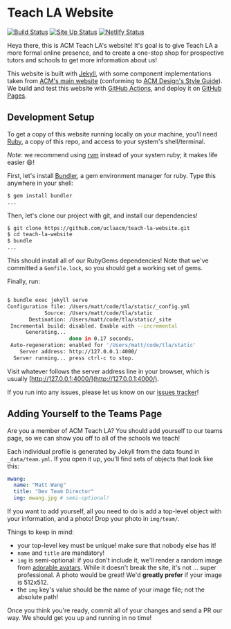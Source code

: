 # Teach LA Website

[![Build Status](https://travis-ci.com/uclaacm/teach-la-website.svg?branch=master)](https://travis-ci.com/uclaacm/teach-la-website)
[![Site Up Status](https://img.shields.io/website?url=https%3A%2F%2Fteachla.uclaacm.com)](https://teachla.uclaacm.com)
[![Netlify Status](https://api.netlify.com/api/v1/badges/d79c1e55-71c6-45c5-8938-f0ffe477e8a3/deploy-status)](https://app.netlify.com/sites/unruffled-perlman-fe51d2/deploys)

Heya there, this is ACM Teach LA's website! It's goal is to give Teach LA a more formal online presence, and to create a one-stop shop for prospective tutors and schools to get more information about us!

This website is built with [Jekyll](https://jekyllrb.com), with some component implementations taken from [ACM's main website](https://github.com/uclaacm/website) (conforming to [ACM Design's Style Guide](https://github.com/uclaacm/Styleguide)). We build and test this website with [GitHub Actions](https://github.com/features/actions), and deploy it on [GitHub Pages](https://github.pages.com).

## Development Setup

To get a copy of this website running locally on your machine, you'll need [Ruby](https://www.ruby-lang.org/en/), a copy of this repo, and access to your system's shell/terminal.

*Note:* we recommend using [rvm](https://rvm.io/) instead of your system ruby; it makes life easier :smile:!

First, let's install [Bundler](https://bundler.io/), a gem environment manager for ruby. Type this anywhere in your shell:

```bash
$ gem install bundler
...
```

Then, let's clone our project with git, and install our dependencies!

```bash
$ git clone https://github.com/uclaacm/teach-la-website.git
$ cd teach-la-website
$ bundle
...
```

This should install all of our RubyGems dependencies! Note that we've committed a `Gemfile.lock`, so you should get a working set of gems.

Finally, run:

```bash

$ bundle exec jekyll serve
Configuration file: /Users/matt/code/tla/static/_config.yml
            Source: /Users/matt/code/tla/static
       Destination: /Users/matt/code/tla/static/_site
 Incremental build: disabled. Enable with --incremental
      Generating... 
                    done in 0.17 seconds.
 Auto-regeneration: enabled for '/Users/matt/code/tla/static'
    Server address: http://127.0.0.1:4000/
  Server running... press ctrl-c to stop.

```

Visit whatever follows the server address line in your browser, which is usually [http://127.0.0.1:4000/](http://127.0.0.1:4000/).

If you run into any issues, please let us know on our [issues tracker](https://github.com/uclaacm/teach-la-website)!

## Adding Yourself to the Teams Page

Are you a member of ACM Teach LA? You should add yourself to our teams page, so we can show you off to all of the schools we teach!

Each individual profile is generated by Jekyll from the data found in `_data/team.yml`. If you open it up, you'll find sets of objects that look like this:

```yaml
mwang:
  name: "Matt Wang"
  title: "Dev Team Director"
  img: mwang.jpg # semi-optional!
```

If you want to add yourself, all you need to do is add a top-level object with your information, and a photo! Drop your photo in `img/team/`.

Things to keep in mind:

* your top-level key must be unique! make sure that nobody else has it!
* `name` and `title` are mandatory!
* `img` is semi-optional: if you don't include it, we'll render a random image from [adorable avatars](http://avatars.adorable.io/). While it doesn't break the site, it's not ... super professional. A photo would be great! We'd **greatly prefer** if your image is 512x512.
* the `img` key's value should be the name of your image file; not the absolute path!

Once you think you're ready, commit all of your changes and send a PR our way. We should get you up and running in no time!
